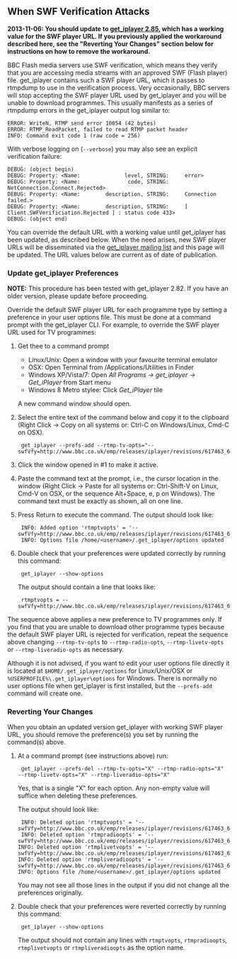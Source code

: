 ## When SWF Verification Attacks

**2013-11-06: You should update to [get_iplayer 2.85](https://github.com/dinkypumpkin/get_iplayer/releases/tag/v2.85), which has a working value for the SWF player URL.  If you previously applied the workaround described here, see the "Reverting Your Changes" section below for instructions on how to remove the workaround.**

BBC Flash media servers use SWF verification, which means they verify that you are accessing media streams with an approved SWF (Flash player) file. get_iplayer contains such a SWF player URL, which it passes to rtmpdump to use in the verification process. Very occasionally, BBC servers will stop accepting the SWF player URL used by get_iplayer and you will be unable to download programmes.  This usually manifests as a series of rtmpdump errors in the get_iplayer output log similar to:

	ERROR: WriteN, RTMP send error 10054 (42 bytes)
	ERROR: RTMP_ReadPacket, failed to read RTMP packet header
	INFO: Command exit code 1 (raw code = 256)

With verbose logging on (`--verbose`) you may also see an explicit verification failure:

	DEBUG: (object begin)
	DEBUG: Property: <Name:              level, STRING:     error>
	DEBUG: Property: <Name:               code, STRING:     NetConnection.Connect.Rejected>
	DEBUG: Property: <Name:        description, STRING:     Connection failed.>
	DEBUG: Property: <Name:        description, STRING:     [ Client.SWFVerificiation.Rejected ] : status code 433>
	DEBUG: (object end)

You can override the default URL with a working value until get_iplayer has been updated, as described below.  When the need arises, new SWF player URLs will be disseminated via the [get_iplayer mailing list](http://lists.infradead.org/mailman/listinfo/get_iplayer) and this page will be updated.  The URL values below are current as of date of publication.

### Update get_iplayer Preferences

**NOTE:** This procedure has been tested with get_iplayer 2.82.  If you have an older version, please update before proceeding. 

Override the default SWF player URL for each programme type by setting a preference in your user options file.  This must be done at a command prompt with the get_iplayer CLI. For example, to override the SWF player URL used for TV programmes:

1. Get thee to a command prompt
    * Linux/Unix: Open a window with your favourite terminal emulator
    * OSX: Open Terminal from /Applications/Utilities in Finder
    * Windows XP/Vista/7: Open *All Programs -> get_iplayer -> Get_iPlayer* from Start menu
    * Windows 8 Metro stylee: Click *Get_iPlayer* tile

    A new command window should open.

2. Select the entire text of the command below and copy it to the clipboard (Right Click -> Copy on all systems or: Ctrl-C on Windows/Linux, Cmd-C on OSX).

    	get_iplayer --prefs-add --rtmp-tv-opts="--swfVfy=http://www.bbc.co.uk/emp/releases/iplayer/revisions/617463_618125_4/617463_618125_4_emp.swf" 

3. Click the window opened in #1 to make it active.

4. Paste the command text at the prompt, i.e., the cursor location in the window (Right Click -> Paste for all systems or: Ctrl-Shift-V on Linux, Cmd-V on OSX, or the sequence Alt+Space, e, p on Windows). The command text must be exactly as shown, all on one line.  

5. Press Return to execute the command. The output should look like:

	    INFO: Added option 'rtmptvopts' = '--swfVfy=http://www.bbc.co.uk/emp/releases/iplayer/revisions/617463_618125_4/617463_618125_4_emp.swf'
		INFO: Options file /home/<username>/.get_iplayer/options updated

6. Double check that your preferences were updated correctly by running this command:

		get_iplayer --show-options

    The output should contain a line that looks like:

	    rtmptvopts = --swfVfy=http://www.bbc.co.uk/emp/releases/iplayer/revisions/617463_618125_4/617463_618125_4_emp.swf

The sequence above applies a new preference to TV programmes only.  If you find that you are unable to download other programme types because the default SWF player URL is rejected for verification, repeat the sequence above changing `--rtmp-tv-opts` to `--rtmp-radio-opts`, `--rtmp-livetv-opts` or `--rtmp-liveradio-opts` as necessary.

Although it is not advised, if you want to edit your user options file directly it is located at `$HOME/.get_iplayer/options` for Linux/Unix/OSX or `%USERPROFILE%\.get_iplayer\options` for Windows. There is normally no user options file when get_iplayer is first installed, but the `--prefs-add` command will create one.

### Reverting Your Changes

When you obtain an updated version get_iplayer with working SWF player URL, you should remove the preference(s) you set by running the command(s) above.  

1. At a command prompt (see instructions above) run:

    	get_iplayer --prefs-del --rtmp-tv-opts="X" --rtmp-radio-opts="X"  --rtmp-livetv-opts="X" --rtmp-liveradio-opts="X"

	Yes, that is a single "X" for each option.  Any non-empty value will suffice when deleting these preferences.

	The output should look like:

		INFO: Deleted option 'rtmptvopts' = '--swfVfy=http://www.bbc.co.uk/emp/releases/iplayer/revisions/617463_618125_4/617463_618125_4_emp.swf'
		INFO: Deleted option 'rtmpradioopts' = '--swfVfy=http://www.bbc.co.uk/emp/releases/iplayer/revisions/617463_618125_4/617463_618125_4_emp.swf'		INFO: Deleted option 'rtmplivetvopts' = '--swfVfy=http://www.bbc.co.uk/emp/releases/iplayer/revisions/617463_618125_4/617463_618125_4_emp.swf'		INFO: Deleted option 'rtmpliveradioopts' = '--swfVfy=http://www.bbc.co.uk/emp/releases/iplayer/revisions/617463_618125_4/617463_618125_4_emp.swf'		INFO: Options file /home/<username>/.get_iplayer/options updated

	You may not see all those lines in the output if you did not change all the preferences originally.

2. Double check that your preferences were reverted correctly by running this command:

		get_iplayer --show-options

    The output should not contain any lines with `rtmptvopts`, `rtmpradioopts`, `rtmplivetvopts` or `rtmpliveradioopts` as the option name.
